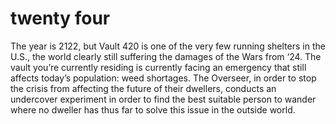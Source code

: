 # twenty four
The year is 2122, but Vault 420 is one of the very few running shelters in the U.S., the world clearly still suffering the damages of the Wars from ‘24. The vault you’re currently residing is currently facing an emergency that still affects today’s population: weed shortages. The Overseer, in order to stop the crisis from affecting the future of their dwellers, conducts an undercover experiment in order to find the best suitable person to wander where no dweller has thus far to solve this issue in the outside world.
